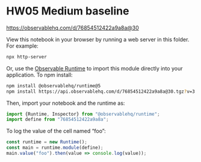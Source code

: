 # HW05 Medium baseline

https://observablehq.com/d/76854512422a9a8a@30

View this notebook in your browser by running a web server in this folder. For
example:

~~~sh
npx http-server
~~~

Or, use the [Observable Runtime](https://github.com/observablehq/runtime) to
import this module directly into your application. To npm install:

~~~sh
npm install @observablehq/runtime@5
npm install https://api.observablehq.com/d/76854512422a9a8a@30.tgz?v=3
~~~

Then, import your notebook and the runtime as:

~~~js
import {Runtime, Inspector} from "@observablehq/runtime";
import define from "76854512422a9a8a";
~~~

To log the value of the cell named “foo”:

~~~js
const runtime = new Runtime();
const main = runtime.module(define);
main.value("foo").then(value => console.log(value));
~~~
